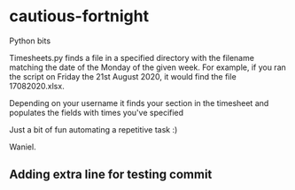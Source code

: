 # cautious-fortnight
Python bits

Timesheets.py finds a file in a specified directory with the filename matching the date of the Monday of the given week.
For example, if you ran the script on Friday the 21st August 2020, it would find the file 17082020.xlsx.

Depending on your username it finds your section in the timesheet and populates the fields with times you've specified

Just a bit of fun automating a repetitive task :)

Waniel.

## Adding extra line for testing commit ##